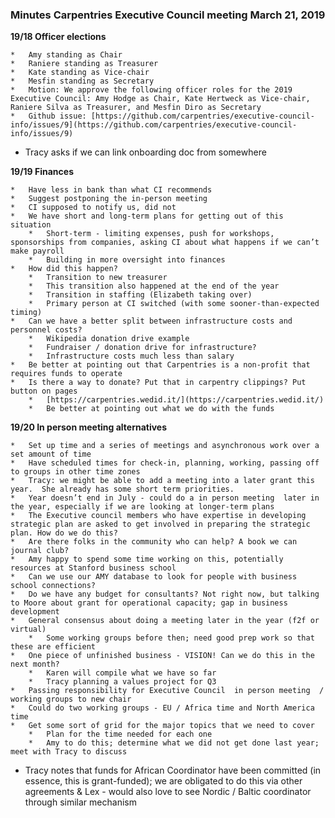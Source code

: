 ### **Minutes Carpentries Executive Council meeting March 21, 2019**

**19/18 Officer elections**

    *   Amy standing as Chair
    *   Raniere standing as Treasurer
    *   Kate standing as Vice-chair
    *   Mesfin standing as Secretary
    *   Motion: We approve the following officer roles for the 2019 Executive Council: Amy Hodge as Chair, Kate Hertweck as Vice-chair, Raniere Silva as Treasurer, and Mesfin Diro as Secretary
    *   Github issue: [https://github.com/carpentries/executive-council-info/issues/9](https://github.com/carpentries/executive-council-info/issues/9) 
*   Tracy asks if we can link onboarding doc from somewhere

**19/19 Finances**

    *   Have less in bank than what CI recommends
    *   Suggest postponing the in-person meeting
    *   CI supposed to notify us, did not
    *   We have short and long-term plans for getting out of this situation
        *   Short-term - limiting expenses, push for workshops, sponsorships from companies, asking CI about what happens if we can’t make payroll
        *   Building in more oversight into finances
    *   How did this happen?
        *   Transition to new treasurer
        *   This transition also happened at the end of the year
        *   Transition in staffing (Elizabeth taking over)
        *   Primary person at CI switched (with some sooner-than-expected timing)
    *   Can we have a better split between infrastructure costs and personnel costs?
        *   Wikipedia donation drive example
        *   Fundraiser / donation drive for infrastructure?
        *   Infrastructure costs much less than salary
    *   Be better at pointing out that Carpentries is a non-profit that requires funds to operate
    *   Is there a way to donate? Put that in carpentry clippings? Put button on pages
        *   [https://carpentries.wedid.it/](https://carpentries.wedid.it/) 
        *   Be better at pointing out what we do with the funds

**19/20 In person meeting alternatives**

    *   Set up time and a series of meetings and asynchronous work over a set amount of time
    *   Have scheduled times for check-in, planning, working, passing off to groups in other time zones 
    *   Tracy: we might be able to add a meeting into a later grant this year.  She already has some short term priorities. 
    *   Year doesn’t end in July - could do a in person meeting  later in the year, especially if we are looking at longer-term plans
    *   The Executive council members who have expertise in developing strategic plan are asked to get involved in preparing the strategic plan. How do we do this?
    *   Are there folks in the community who can help? A book we can journal club?
    *   Amy happy to spend some time working on this, potentially resources at Stanford business school
    *   Can we use our AMY database to look for people with business school connections?
    *   Do we have any budget for consultants? Not right now, but talking to Moore about grant for operational capacity; gap in business development
    *   General consensus about doing a meeting later in the year (f2f or virtual)
        *   Some working groups before then; need good prep work so that these are efficient
    *   One piece of unfinished business - VISION! Can we do this in the next month?
        *   Karen will compile what we have so far
        *   Tracy planning a values project for Q3
    *   Passing responsibility for Executive Council  in person meeting  / working groups to new chair
    *   Could do two working groups - EU / Africa time and North America time
    *   Get some sort of grid for the major topics that we need to cover
        *   Plan for the time needed for each one
        *   Amy to do this; determine what we did not get done last year; meet with Tracy to discuss
*   Tracy notes that funds for African Coordinator have been committed (in essence, this is grant-funded); we are obligated to do this via other agreements & Lex - would also love to see Nordic / Baltic coordinator through similar mechanism
